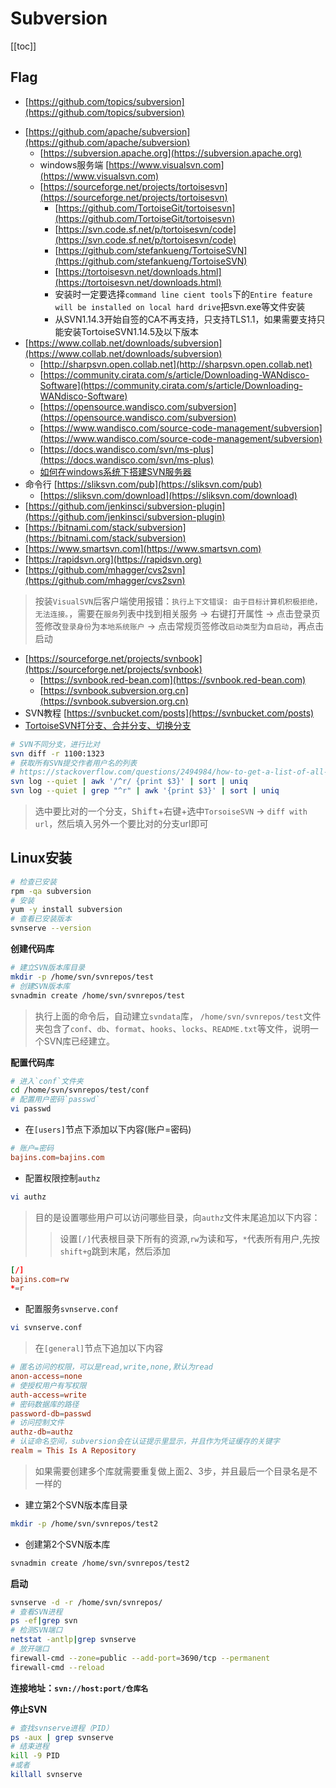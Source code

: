 # Subversion

[[toc]]


## Flag

+ [https://github.com/topics/subversion](https://github.com/topics/subversion)


- [https://github.com/apache/subversion](https://github.com/apache/subversion)
    - [https://subversion.apache.org](https://subversion.apache.org)
    - windows服务端 [https://www.visualsvn.com](https://www.visualsvn.com)
    - [https://sourceforge.net/projects/tortoisesvn](https://sourceforge.net/projects/tortoisesvn)
        - [https://github.com/TortoiseGit/tortoisesvn](https://github.com/TortoiseGit/tortoisesvn)
        - [https://svn.code.sf.net/p/tortoisesvn/code](https://svn.code.sf.net/p/tortoisesvn/code)
        - [https://github.com/stefankueng/TortoiseSVN](https://github.com/stefankueng/TortoiseSVN)
        - [https://tortoisesvn.net/downloads.html](https://tortoisesvn.net/downloads.html)
        - 安装时一定要选择`command line cient tools`下的`Entire feature will be installed on local hard drive`把svn.exe等文件安装
        - 从SVN1.14.3开始自签的CA不再支持，只支持TLS1.1，如果需要支持只能安装TortoiseSVN1.14.5及以下版本
- [https://www.collab.net/downloads/subversion](https://www.collab.net/downloads/subversion)
    - [http://sharpsvn.open.collab.net](http://sharpsvn.open.collab.net)
    - [https://community.cirata.com/s/article/Downloading-WANdisco-Software](https://community.cirata.com/s/article/Downloading-WANdisco-Software)
    - [https://opensource.wandisco.com/subversion](https://opensource.wandisco.com/subversion)
    - [https://www.wandisco.com/source-code-management/subversion](https://www.wandisco.com/source-code-management/subversion)
    - [https://docs.wandisco.com/svn/ms-plus](https://docs.wandisco.com/svn/ms-plus)
    - [如何在windows系统下搭建SVN服务器](https://blog.csdn.net/weixin_52588152/article/details/111659773)
- 命令行 [https://sliksvn.com/pub](https://sliksvn.com/pub)
    - [https://sliksvn.com/download](https://sliksvn.com/download)
- [https://github.com/jenkinsci/subversion-plugin](https://github.com/jenkinsci/subversion-plugin)
- [https://bitnami.com/stack/subversion](https://bitnami.com/stack/subversion)
- [https://www.smartsvn.com](https://www.smartsvn.com)
- [https://rapidsvn.org](https://rapidsvn.org)
- [https://github.com/mhagger/cvs2svn](https://github.com/mhagger/cvs2svn)



> 按装`VisualSVN`后客户端使用报错：`执行上下文错误: 由于目标计算机积极拒绝，无法连接。`，需要在`服务`列表中找到相关服务 -> 
> 右键打开属性 -> 点击登录页签修改`登录身份`为`本地系统账户` -> 点击常规页签修改`启动类型`为`自启动`，再点击启动



* [https://sourceforge.net/projects/svnbook](https://sourceforge.net/projects/svnbook)
    * [https://svnbook.red-bean.com](https://svnbook.red-bean.com)
    * [https://svnbook.subversion.org.cn](https://svnbook.subversion.org.cn)
* SVN教程 [https://svnbucket.com/posts](https://svnbucket.com/posts)
* [TortoiseSVN打分支、合并分支、切换分支](https://blog.csdn.net/justry_deng/article/details/82259470)


```bash
# SVN不同分支，进行比对
svn diff -r 1100:1323
# 获取所有SVN提交作者用户名的列表
# https://stackoverflow.com/questions/2494984/how-to-get-a-list-of-all-subversion-commit-author-usernames
svn log --quiet | awk '/^r/ {print $3}' | sort | uniq
svn log --quiet | grep "^r" | awk '{print $3}' | sort | uniq
```

> 选中要比对的一个分支，<kbd>Shift</kbd>+右键+选中`TorsoiseSVN` -> `diff with url`，然后填入另外一个要比对的分支url即可




## Linux安装


```bash
# 检查已安装
rpm -qa subversion
# 安装
yum -y install subversion
# 查看已安装版本
svnserve --version
```

**创建代码库**

```bash
# 建立SVN版本库目录
mkdir -p /home/svn/svnrepos/test
# 创建SVN版本库
svnadmin create /home/svn/svnrepos/test
```

> 执行上面的命令后，自动建立`svndata`库，
> `/home/svn/svnrepos/test`文件夹包含了`conf`、`db`、`format`、`hooks`、`locks`、`README.txt`等文件，说明一个SVN库已经建立。


**配置代码库**

```bash
# 进入`conf`文件夹
cd /home/svn/svnrepos/test/conf
# 配置用户密码`passwd`
vi passwd
```

- 在`[users]`节点下添加以下内容(账户=密码)

```conf
# 账户=密码
bajins.com=bajins.com
```

- 配置权限控制`authz`

```bash
vi authz
```

> 目的是设置哪些用户可以访问哪些目录，向`authz`文件末尾追加以下内容：
>> 设置`[/]`代表根目录下所有的资源,`rw`为读和写，`*`代表所有用户,先按`shift+g`跳到末尾，然后添加

```conf
[/]
bajins.com=rw
*=r
```

- 配置服务`svnserve.conf`

```bash
vi svnserve.conf
```

> 在`[general]`节点下追加以下内容

```conf
# 匿名访问的权限，可以是read,write,none,默认为read
anon-access=none
# 使授权用户有写权限
auth-access=write
# 密码数据库的路径
password-db=passwd
# 访问控制文件
authz-db=authz
# 认证命名空间，subversion会在认证提示里显示，并且作为凭证缓存的关键字
realm = This Is A Repository
```

> 如果需要创建多个库就需要重复做上面2、3步，并且最后一个目录名是不一样的

- 建立第2个SVN版本库目录

```bash
mkdir -p /home/svn/svnrepos/test2
```

- 创建第2个SVN版本库

```bash
svnadmin create /home/svn/svnrepos/test2
```

**启动**

```bash
svnserve -d -r /home/svn/svnrepos/
# 查看SVN进程
ps -ef|grep svn
# 检测SVN端口
netstat -antlp|grep svnserve
# 放开端口
firewall-cmd --zone=public --add-port=3690/tcp --permanent
firewall-cmd --reload
```
 
**连接地址：`svn://host:port/仓库名`**


**停止SVN**

```bash
# 查找svnserve进程（PID）
ps -aux | grep svnserve
# 结束进程
kill -9 PID
#或者
killall svnserve
```




